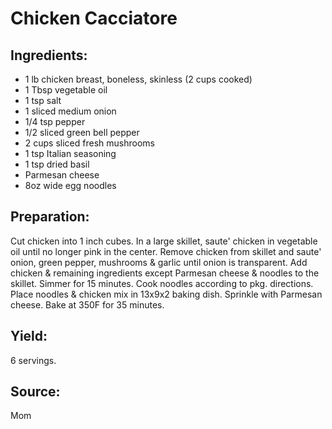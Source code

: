 Chicken Cacciatore
==================

Ingredients:
------------

- 1 lb chicken breast, boneless, skinless (2 cups cooked)
- 1 Tbsp vegetable oil
- 1 tsp salt
- 1 sliced medium onion
- 1/4 tsp pepper
- 1/2 sliced green bell pepper
- 2 cups sliced fresh mushrooms
- 1 tsp Italian seasoning
- 1 tsp dried basil
- Parmesan cheese
- 8oz wide egg noodles

Preparation:
------------

Cut chicken into 1 inch cubes. In a large skillet, saute' chicken in vegetable
oil until no longer pink in the center. Remove chicken from skillet and saute'
onion, green pepper, mushrooms & garlic until onion is transparent. Add chicken
& remaining ingredients except Parmesan cheese & noodles to the skillet. Simmer
for 15 minutes. Cook noodles according to pkg. directions. Place noodles &
chicken mix in 13x9x2 baking dish. Sprinkle with Parmesan cheese. Bake at 350F
for 35 minutes.

Yield:
------

6 servings.

Source:
-------
Mom